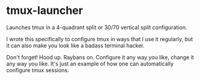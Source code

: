 # tmux-launcher
Launches tmux in a 4-quadrant split or 30/70 vertical split configuration.

I wrote this specifically to configure tmux in ways that I use it regularly, but it can also make you look like a badass
terminal hacker.

Don't forget! Hood up. Raybans on. Configure it any way you like, change it any way you like. It's just an example of how
one can automatically configure tmux sessions.
